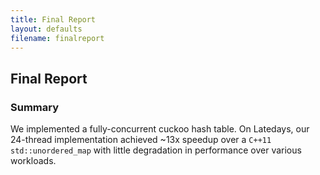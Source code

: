 ```yaml
---
title: Final Report
layout: defaults
filename: finalreport
---
```


## Final Report

### Summary

We implemented a fully-concurrent cuckoo hash table. On Latedays, our 24-thread implementation achieved ~13x speedup over a `C++11 std::unordered_map` with little degradation in performance over various workloads. 
